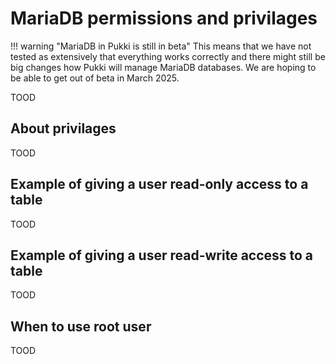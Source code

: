 # MariaDB permissions and privilages
!!! warning "MariaDB in Pukki is still in beta"
    This means that we have not tested as extensively that everything works correctly and there
    might still be big changes how Pukki will manage MariaDB databases. We are hoping to be able
    to get out of beta in March 2025.


TOOD
## About privilages
TOOD
## Example of giving a user read-only access to a table
TOOD
## Example of giving a user read-write access to a table
TOOD
## When to use root user
TOOD

